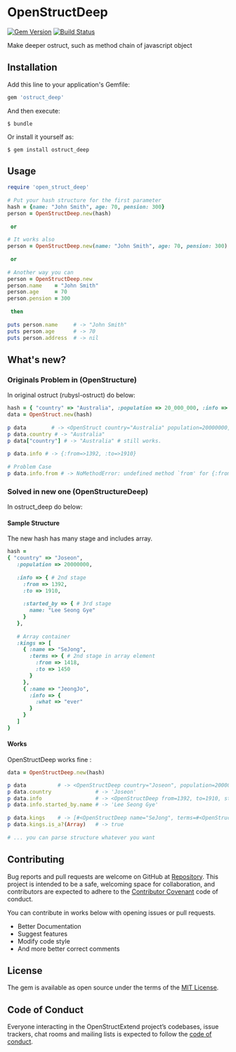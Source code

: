 # OpenStructDeep
[![Gem Version](https://badge.fury.io/rb/ostruct_deep.png)](https://badge.fury.io/rb/ostruct_deep)
[![Build Status](https://travis-ci.org/yhk1038/ostruct_deep.svg?branch=master)](https://travis-ci.org/yhk1038/ostruct_deep)

Make deeper ostruct, such as method chain of javascript object

## Installation

Add this line to your application's Gemfile:

```ruby
gem 'ostruct_deep'
```

And then execute:

    $ bundle

Or install it yourself as:

    $ gem install ostruct_deep

## Usage
```ruby
require 'open_struct_deep'
 
# Put your hash structure for the first parameter
hash = {name: "John Smith", age: 70, pension: 300}
person = OpenStructDeep.new(hash)
 
 or
 
# It works also
person = OpenStructDeep.new(name: "John Smith", age: 70, pension: 300)
 
 or
 
# Another way you can
person = OpenStructDeep.new
person.name    = "John Smith"
person.age     = 70
person.pension = 300
 
 then
 
puts person.name     # -> "John Smith"
puts person.age      # -> 70
puts person.address  # -> nil
```

## What's new?
### Originals Problem in (OpenStructure)
In original ostruct (rubysl-ostruct) do below:

```ruby
hash = { "country" => "Australia", :population => 20_000_000, :info => { from: 1392, to: 1910 } }
data = OpenStruct.new(hash)
 
p data        # -> <OpenStruct country="Australia" population=20000000, info={:from=>1392, :to=>1910}>
p data.country # -> "Australia"
p data["country"] # -> "Australia" # still works.
 
p data.info # -> {:from=>1392, :to=>1910}
 
# Problem Case
p data.info.from # -> NoMethodError: undefined method `from' for {:from=>1392, :to=>1910}:Hash
```

### Solved in new one (OpenStructureDeep)
In ostruct_deep do below:

#### Sample Structure
The new hash has many stage and includes array.
```ruby
hash = 
{ "country" => "Joseon",
   :population => 20000000,
   
   :info => { # 2nd stage
     :from => 1392,
     :to => 1910,
     
     :started_by => { # 3rd stage
       name: "Lee Seong Gye"
     }
   },
   
   # Array container
   :kings => [
     { :name => "SeJong",
       :terms => { # 2nd stage in array element
         :from => 1418,
         :to => 1450
       }
     },
     { :name => "JeongJo",
       :info => {
         :what => "ever"
       }
     }
   ]
}
```

#### Works
OpenStructDeep works fine :
```ruby
data = OpenStructDeep.new(hash)

p data          # -> <OpenStructDeep country="Joseon", population=20000000, info=#<OpenStructDeep from=1392, to=1910, started_by=#<OpenStructDeep name="Lee Seong Gye">>, kings=[#<OpenStructDeep name="SeJong", terms=#<OpenStructDeep from=1418, to=1450>>, #<OpenStructDeep name="JeongJo", info=#<OpenStructDeep what="ever">>]>
p data.country              # -> 'Joseon'
p data.info                 # -> <OpenStructDeep from=1392, to=1910, started_by=#<OpenStructDeep name="Lee Seong Gye">>
p data.info.started_by.name # -> 'Lee Seong Gye'
 
p data.kings    # -> [#<OpenStructDeep name="SeJong", terms=#<OpenStructDeep from=1418, to=1450>>, #<OpenStructDeep name="JeongJo", info=#<OpenStructDeep what="ever">>]
p data.kings.is_a?(Array)   # -> true
 
# ... you can parse structure whatever you want

```

## Contributing

Bug reports and pull requests are welcome on GitHub at [Repository](https://github.com/yhk1038/ostruct_deep). This project is intended to be a safe, welcoming space for collaboration, and contributors are expected to adhere to the [Contributor Covenant](http://contributor-covenant.org) code of conduct.

You can contribute in works below with opening issues or pull requests.
- Better Documentation
- Suggest features
- Modify code style
- And more better correct comments

## License

The gem is available as open source under the terms of the [MIT License](https://opensource.org/licenses/MIT).

## Code of Conduct

Everyone interacting in the OpenStructExtend project’s codebases, issue trackers, chat rooms and mailing lists is expected to follow the [code of conduct](https://github.com/[USERNAME]/ostruct_deep/blob/master/CODE_OF_CONDUCT.md).
